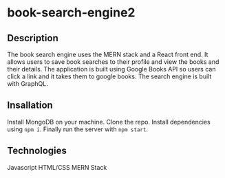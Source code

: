 # book-search-engine2

## Description
The book search engine uses the MERN stack and a React front end. It allows users to save book searches to their profile and view the books and their details. The application is built using Google Books API so users can click a link and it takes them to google books. The search engine is built with GraphQL.

## Insallation
Install MongoDB on your machine.
Clone the repo.
Install dependencies using ```npm i```.
Finally run the server with ```npm start```.

## Technologies
Javascript
HTML/CSS
MERN Stack